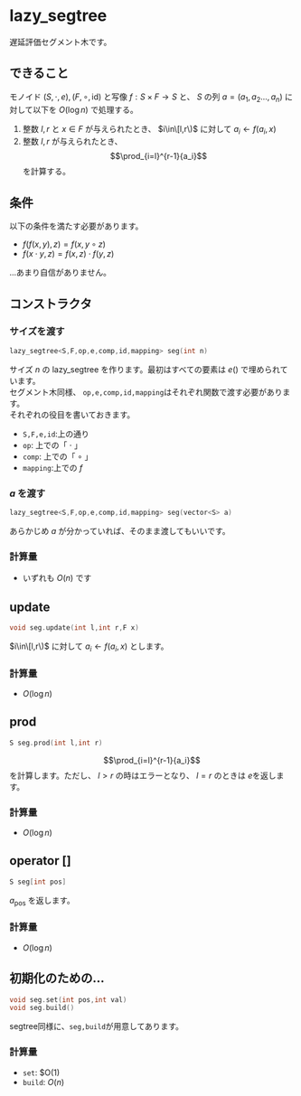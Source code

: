 # lazy_segtree
遅延評価セグメント木です。
## できること
モノイド $(S,\cdot,e),(F,\circ,\text{id})$ と写像 $f:S\times F\to S$ と、 $S$ の列 $a=(a_1,a_2\dots,a_n)$ に対して以下を $O(\log n)$ で処理する。

1. 整数 $l,r$ と $x\in F$ が与えられたとき、 $i\in\[l,r\)$ に対して $a_i\leftarrow{f}(a_i,x)$
1. 整数 $l,r$ が与えられたとき、 $$\prod_{i=l}^{r-1}{a_i}$$ を計算する。


## 条件
以下の条件を満たす必要があります。
- $f(f(x,y),z)=f(x,y \circ z)$
- $f(x\cdot y,z)=f(x,z)\cdot f(y,z)$

...あまり自信がありません。
## コンストラクタ
### サイズを渡す
```cpp
lazy_segtree<S,F,op,e,comp,id,mapping> seg(int n)
```
サイズ $n$ の lazy_segtree を作ります。最初はすべての要素は $e()$ で埋められています。\
セグメント木同様、 `op,e,comp,id,mapping`はそれぞれ関数で渡す必要があります。\
それぞれの役目を書いておきます。
- `S,F,e,id`:上の通り
- `op`: 上での「 $\cdot$ 」
- `comp`: 上での「 $\circ$ 」
- `mapping`:上での $f$

### $a$ を渡す
```cpp
lazy_segtree<S,F,op,e,comp,id,mapping> seg(vector<S> a)
```
あらかじめ $a$ が分かっていれば、そのまま渡してもいいです。

### 計算量
- いずれも $O(n)$ です

## update
```cpp
void seg.update(int l,int r,F x)
```

$i\in\[l,r\)$ に対して $a_i\leftarrow{f}(a_i,x)$ とします。

### 計算量
- $O(\log n)$

## prod
```cpp
S seg.prod(int l,int r)
```
$$\prod_{i=l}^{r-1}{a_i}$$ を計算します。ただし、 $l>r$ の時はエラーとなり、 $l=r$ のときは $e$を返します。

### 計算量
- $O(\log n)$
## operator []
```cpp
S seg[int pos]
```

$a_\text{pos}$ を返します。

### 計算量
- $O(\log n)$
## 初期化のための...
```cpp
void seg.set(int pos,int val)
void seg.build()
```
segtree同様に、`seg,build`が用意してあります。

### 計算量
- `set`: $O(1)
- `build`: $O(n)$
